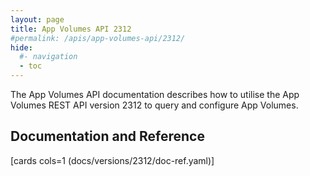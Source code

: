 ```yaml
---
layout: page
title: App Volumes API 2312
#permalink: /apis/app-volumes-api/2312/
hide:
  #- navigation
  - toc
---
```


The App Volumes API documentation describes how to utilise the App Volumes REST API version 2312 to query and configure App Volumes.

## Documentation and Reference

[cards cols=1 (docs/versions/2312/doc-ref.yaml)]

<swagger-ui src="swagger.json"/>
